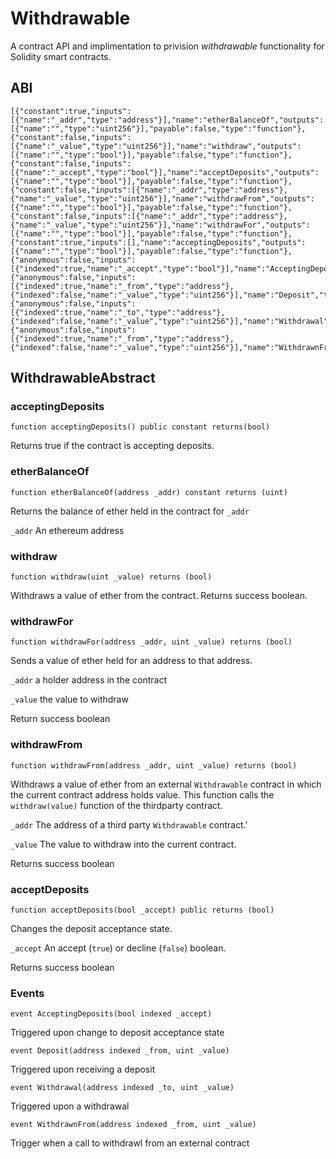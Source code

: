 # Withdrawable
A contract API and implimentation to privision *withdrawable* functionality for Solidity smart contracts.

## ABI
```
[{"constant":true,"inputs":[{"name":"_addr","type":"address"}],"name":"etherBalanceOf","outputs":[{"name":"","type":"uint256"}],"payable":false,"type":"function"},{"constant":false,"inputs":[{"name":"_value","type":"uint256"}],"name":"withdraw","outputs":[{"name":"","type":"bool"}],"payable":false,"type":"function"},{"constant":false,"inputs":[{"name":"_accept","type":"bool"}],"name":"acceptDeposits","outputs":[{"name":"","type":"bool"}],"payable":false,"type":"function"},{"constant":false,"inputs":[{"name":"_addr","type":"address"},{"name":"_value","type":"uint256"}],"name":"withdrawFrom","outputs":[{"name":"","type":"bool"}],"payable":false,"type":"function"},{"constant":false,"inputs":[{"name":"_addr","type":"address"},{"name":"_value","type":"uint256"}],"name":"withdrawFor","outputs":[{"name":"","type":"bool"}],"payable":false,"type":"function"},{"constant":true,"inputs":[],"name":"acceptingDeposits","outputs":[{"name":"","type":"bool"}],"payable":false,"type":"function"},{"anonymous":false,"inputs":[{"indexed":true,"name":"_accept","type":"bool"}],"name":"AcceptingDeposits","type":"event"},{"anonymous":false,"inputs":[{"indexed":true,"name":"_from","type":"address"},{"indexed":false,"name":"_value","type":"uint256"}],"name":"Deposit","type":"event"},{"anonymous":false,"inputs":[{"indexed":true,"name":"_to","type":"address"},{"indexed":false,"name":"_value","type":"uint256"}],"name":"Withdrawal","type":"event"},{"anonymous":false,"inputs":[{"indexed":true,"name":"_from","type":"address"},{"indexed":false,"name":"_value","type":"uint256"}],"name":"WithdrawnFrom","type":"event"}]
```

## WithdrawableAbstract

### acceptingDeposits

`function acceptingDeposits() public constant returns(bool)`

Returns true if the contract is accepting deposits.
  
### etherBalanceOf

`function etherBalanceOf(address _addr) constant returns (uint)`

Returns the balance of ether held in the contract for `_addr`

`_addr` An ethereum address

### withdraw

`function withdraw(uint _value) returns (bool)`

Withdraws a value of ether from the contract. Returns success boolean.

### withdrawFor

`function withdrawFor(address _addr, uint _value) returns (bool)`

Sends a value of ether held for an address to that address.

`_addr` a holder address in the contract

`_value` the value to withdraw

Return success boolean

### withdrawFrom

`function withdrawFrom(address _addr, uint _value) returns (bool)`

Withdraws a value of ether from an external `Withdrawable` contract in
which the current contract address holds value. This function calls the
`withdraw(value)` function of the thirdparty contract.

`_addr` The address of a third party `Withdrawable` contract.'

`_value` The value to withdraw into the current contract.

Returns success boolean

### acceptDeposits

`function acceptDeposits(bool _accept) public returns (bool)`

Changes the deposit acceptance state.

`_accept` An accept (`true`) or decline (`false`) boolean.

Returns success boolean

### Events

`event AcceptingDeposits(bool indexed _accept)`

Triggered upon change to deposit acceptance state

`event Deposit(address indexed _from, uint _value)`

Triggered upon receiving a deposit
    
`event Withdrawal(address indexed _to, uint _value)`

Triggered upon a withdrawal
    
`event WithdrawnFrom(address indexed _from, uint _value)`

Trigger when a call to withdrawl from an external contract

